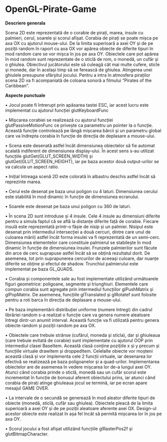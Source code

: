 # OpenGL-Pirate-Game
**Descriere generala**

Scena 2D este reprezentată de o corabie de pirați, marea, insule cu palmieri, cerul, soarele și scorul afișat. Corabia de pirați se poate mișca pe axa OX cu ajutorul mouse-ului. De la limita superioară a axei OY și de pe poziții random în raport cu axa OX vor apărea obiecte de diferite tipuri în mod random care se vor mișca în jos pe axa OY. Obiectele care pot apărea în mod random sunt reprezentate de o sticlă de rom, o monedă, un cufăr și o ghiulea. Obiectivul jucătorului este să culeagă cât mai multe cufere, sticle și monede, dar în același timp să se ferească de ghiulea. Atingerea unei ghiulele presupune sfârșitul jocului. Pentru a intra în atmosfera piraților scena 2D va fi acompaniată de coloana sonoră a filmului “Pirates of the Caribbean”.

**Aspecte punctuale**

• Jocul poate fi întrerupt prin apăsarea tastei ESC, iar acest lucru este implementat cu ajutorul funcției glutKeyboardFunc

• Mișcarea corabiei se realizează cu ajutorul funcției glutPassiveMotionFunc ce privește ca parametru un pointer la o funcție. Această funcție controlează pe lângă mișcarea bărcii și un parametru global care va îndrepta corabia în funcție de direcția de deplasare a mouse-ului.

• Scena este desenată astfel încât dimensiunea obiectelor să fie automat scalată indiferent de dimensiunea display-ului. În acest sens s-au utilizat funcțiile glutGet(GLUT_SCREEN_WIDTH) și glutGet(GLUT_SCREEN_HEIGHT), iar pe baza acestor două output-urilor se va calcula un aspect ratio.

• Inițial întreaga scenă 2D este colorată în albastru deschis astfel încât să reprezinte marea.

• Cerul este desenat pe baza unui poligon cu 4 laturi. Dimensiunea cerului este stabilită în mod dinamic în funcție de dimensiunea ecranului.

• Soarele este desenat pe baza unui poligon cu 360 de laturi.

• În scena 2D sunt introduse și 4 insule. Cele 4 insule au dimensiuni diferite pentru a simula faptul că se află la distanțe diferite față de corabie. Fiecare insulă este reprezentată printr-o fâșie de nisip și un palmier. Nisipul este desenat prin intermediul intersecției a două cercuri, dintre care unul de culoarea mării) astfel încât forma insulei va fi reprezentată de un semi-cerc. Dimensiunea elementelor care constituie palmierul se stabilește în mod dinamic în funcție de dimensiunea insulei. Frunzele palmierilor sunt făcute din arce de cerc suprapuse astfel încât să se obțină rezultatul dorit. De asemenea, tot prin suprapunerea cercurilor de aceeași culoare, dar nuanțe diferite se obține și efectul de shadow. Trunchiul palmierului este implementat pe baza GL_QUADS.

• Corabia și componentele sale au fost implementate utilizând următoarele figuri geometrice: poligoane, segmente și triunghiuri. Elementele care compun corabia sunt agregate prin intermediul funcțiilor glPushMatrix și glPopMatrix. De asemenea, funcțiile glTranslated și glRotatef sunt folosite pentru a roti barca în direcția de deplasare a mouse-ului.

• Pe baza implementării distribuției uniforme (numere întregi) din cadrul librăriei random s-a realizat o funcție care va genera numere aleatoare întregi dintr-un anumit interval. Această funcție va fi utilizată pentru genera obiecte random și poziții random pe axa OX.

• Obiectele care trebuie strânse (cufărul, moneda și sticla), dar și ghiuleaua (care trebuie evitată de corabie) sunt implementate cu ajutorul OOP prin intermediul clasei BaseItem. Această clasă conține pozițiile x și y precum și funcțiile virtuale drawItem și droppedItem. Celelalte obiecte vor moșteni această clasă și vor implementa cele 2 funcții virtuale, iar desenarea lor efectivă se realizează pe baza poligoanelor și a quad-urilor. Implementarea obiectelor are de asemenea în vedere mișcarea lor de-a lungul axei OY. Atunci când corabia prinde o sticlă, monedă sau un cufăr scorul este incrementat în funcție de bonusul aferent obiectului prins, iar atunci cănd
corabia de pirați atinge ghiuleaua jocul se termină, iar pe ecran apare mesajul GAME OVER.

• La intervale de o secundă se generează în mod aleator diferite tipuri de obiecte (monedă, sticlă, cufăr sau ghiulea). Obiectele pleacă de la limita superioară a axei OY și de pe poziții aleatoare aferente axei OX. Design-ul acestor obiecte este realizat în așa fel încât să permită mișcarea lor în jos pe axa OY.

• Scorul jocului a fost afișat utilizând funcțiile glRasterPos2f și glutBitmapCharacter.
